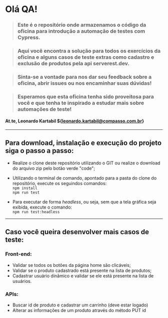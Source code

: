 # Olá QA!

> ### Este é o repositório onde armazenamos o código da oficina para introdução a automação de testes com Cypress.

> ### Aqui você encontra a solução para todos os exercícios da oficina e alguns casos de teste extras como cadastro e exclusão de produtos pela api serverest.dev.

> ### Sinta-se a vontade para nos dar seu feedback sobre a oficina, abrir issues ou nos encaminhar suas dúvidas!

> ### Esperamos que esta oficina tenha sido proveitosa para você e que tenha te inspirado a estudar mais sobre automações de teste!

#### At.te, Leonardo Kartabil ${leonardo.kartabil@compasso.com.br}

---

## Para download, instalação e execução do projeto siga o passo a passo:
* Realize o clone deste repositório utilizando o GIT ou realize o download do arquivo zip pelo botão verde "code";
* Utilizando o terminal de comando, apontado para a pasta do clone do repositório, execute os seguindos comandos: <br>
`npm install` <br>
`npm run test`

* Para executar de forma *headless*, ou seja, sem que a tela gráfica seja exibida, execute o comando: <br>
`npm run test:headless`

---

## Caso você queira desenvolver mais casos de teste:
### Front-end:
* Validar se todos os botões da página home são clicáveis;
* Validar se o produto cadastrado está presente na lista de produtos;
* Cadastrar usuário dinâmico e validar se ele está presente na lista de usuários.
### APIs:
* Buscar id de produto e cadastrar um carrinho (deve estar logado)
* Alterar as informações de um produto através do método PUT id



